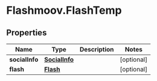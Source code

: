 # Flashmoov.FlashTemp

## Properties
Name | Type | Description | Notes
------------ | ------------- | ------------- | -------------
**socialInfo** | [**SocialInfo**](SocialInfo.md) |  | [optional] 
**flash** | [**Flash**](Flash.md) |  | [optional] 


